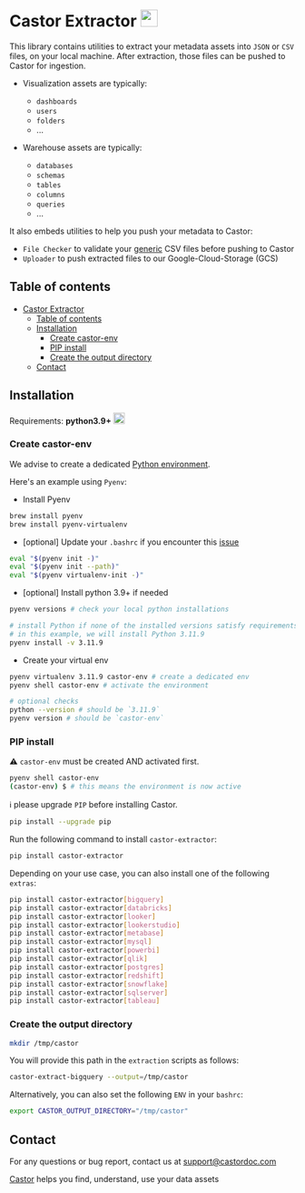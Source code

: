 # Castor Extractor <img src="https://app.castordoc.com/images/castor_icon_dark.svg" width=30 />

This library contains utilities to extract your metadata assets into `JSON` or `CSV` files, on your local machine.
After extraction, those files can be pushed to Castor for ingestion.

- Visualization assets are typically:
  - `dashboards`
  - `users`
  - `folders`
  - ...

- Warehouse assets are typically:
  - `databases`
  - `schemas`
  - `tables`
  - `columns`
  - `queries`
  - ...

It also embeds utilities to help you push your metadata to Castor:

- `File Checker` to validate your [generic](https://docs.castordoc.com/integrations/data-warehouses/generic-warehouse) CSV files before pushing to Castor
- `Uploader` to push extracted files to our Google-Cloud-Storage (GCS)

## Table of contents

- [Castor Extractor](#castor-extractor-)
  - [Table of contents](#table-of-contents)
  - [Installation](#installation)
    - [Create castor-env](#create-castor-env)
    - [PIP install](#pip-install)
    - [Create the output directory](#create-the-output-directory)
  - [Contact](#contact)

## Installation

Requirements: **python3.9+**
<img src="https://upload.wikimedia.org/wikipedia/commons/c/c3/Python-logo-notext.svg" width=20 />

### Create castor-env

We advise to create a dedicated [Python environment](https://docs.python.org/3/library/venv.html).

Here's an example using `Pyenv`:

- Install Pyenv

```bash
brew install pyenv
brew install pyenv-virtualenv
```

- [optional] Update your `.bashrc` if you encounter this [issue](https://stackoverflow.com/questions/45577194/failed-to-activate-virtualenv-with-pyenv/45578839)

```bash
eval "$(pyenv init -)"
eval "$(pyenv init --path)"
eval "$(pyenv virtualenv-init -)"
```

- [optional] Install python 3.9+ if needed

```bash
pyenv versions # check your local python installations

# install Python if none of the installed versions satisfy requirements 3.9+
# in this example, we will install Python 3.11.9
pyenv install -v 3.11.9
```

- Create your virtual env

```bash
pyenv virtualenv 3.11.9 castor-env # create a dedicated env
pyenv shell castor-env # activate the environment

# optional checks
python --version # should be `3.11.9`
pyenv version # should be `castor-env`
```

### PIP install

⚠️ `castor-env` must be created AND activated first.

```bash
pyenv shell castor-env
(castor-env) $ # this means the environment is now active
```

ℹ️ please upgrade `PIP` before installing Castor.

```bash
pip install --upgrade pip
```

Run the following command to install `castor-extractor`:

```bash
pip install castor-extractor
```

Depending on your use case, you can also install one of the following `extras`:

```bash
pip install castor-extractor[bigquery]
pip install castor-extractor[databricks]
pip install castor-extractor[looker]
pip install castor-extractor[lookerstudio]
pip install castor-extractor[metabase]
pip install castor-extractor[mysql]
pip install castor-extractor[powerbi]
pip install castor-extractor[qlik]
pip install castor-extractor[postgres]
pip install castor-extractor[redshift]
pip install castor-extractor[snowflake]
pip install castor-extractor[sqlserver]
pip install castor-extractor[tableau]
```

### Create the output directory

```bash
mkdir /tmp/castor
```

You will provide this path in the `extraction` scripts as follows:

```bash
castor-extract-bigquery --output=/tmp/castor
```

Alternatively, you can also set the following `ENV` in your `bashrc`:

```bash
export CASTOR_OUTPUT_DIRECTORY="/tmp/castor"
````

## Contact

For any questions or bug report, contact us at [support@castordoc.com](mailto:support@castordoc.com)

[Castor](https://castordoc.com) helps you find, understand, use your data assets
